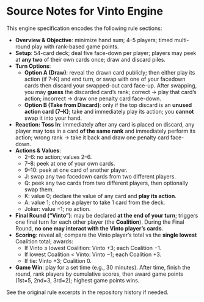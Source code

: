 # Source Notes for Vinto Engine

This engine specification encodes the following rule sections:

- **Overview & Objective**: minimize hand sum; 4–5 players; timed multi-round play with rank-based game points.  
- **Setup**: 54-card deck; deal five face-down per player; players may peek at **any two** of their own cards once; draw and discard piles.  
- **Turn Options**:
  - **Option A (Draw)**: reveal the drawn card publicly; then either play its action (if 7–K) and end turn, or swap with one of your facedown cards then discard your swapped-out card face-up. After swapping, you may **guess** the discarded card’s rank; correct → play that card’s action; incorrect → draw one penalty card face-down.  
  - **Option B (Take from Discard)**: only if the top discard is an **unused action card (7–K)**; take and immediately play its action; you **cannot** swap it into your hand.  
- **Reaction: Toss In**: immediately after any card is placed on discard, any player may toss in a card **of the same rank** and immediately perform its action; wrong rank → take it back and draw one penalty card face-down.  
- **Actions & Values**:  
  - 2–6: no action; values 2–6.  
  - 7–8: peek at one of your own cards.  
  - 9–10: peek at one card of another player.  
  - J: swap any two facedown cards from two different players.  
  - Q: peek any two cards from two different players, then optionally swap them.  
  - K: value 0; declare the value of any card and **play its action**.  
  - A: value 1; choose a player to take 1 card from the deck.  
  - Joker: value −1; no action.  
- **Final Round (“Vinto”)**: may be declared **at the end of your turn**; triggers one final turn for each other player (the **Coalition**). During the Final Round, **no one may interact with the Vinto player’s cards**.  
- **Scoring**: reveal all; compare the Vinto player’s total vs the **single lowest** Coalition total; awards:  
  - If Vinto ≤ lowest Coalition: Vinto +3; each Coalition −1.  
  - If lowest Coalition < Vinto: Vinto −1; each Coalition +3.  
  - If tie: Vinto +3; Coalition 0.  
- **Game Win**: play for a set time (e.g., 30 minutes). After time, finish the round, rank players by cumulative scores, then award game points (1st=5, 2nd=3, 3rd=2); highest game points wins.

See the original rule excerpts in the repository history if needed.

